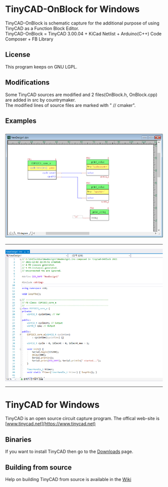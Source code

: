 # TinyCAD-OnBlock for Windows

TinyCAD-OnBlock is schematic capture for the additional purpose of using TinyCAD as a Function Block Editor.  
TinyCAD-OnBlock = TinyCAD 3.00.04 + KiCad Netlist + Arduino(C++) Code Composer + FB Library  


## License
This program keeps on GNU LGPL.  

## Modifications
Some TinyCAD sources are modified and 2 files(OnBlock.h, OnBlock.cpp) are added in src by countrymaker.  
The modified lines of source files are marked with " // cmaker".  

## Examples

![](./OnBlockCapture1.png)
---
---

![](./OnBlockCapture2.png)

___


# TinyCAD for Windows

TinyCAD is an open source circuit capture program.  The offical web-site is [www.tinycad.net](https://www.tinycad.net)

## Binaries

If you want to install TinyCAD then go to the [Downloads](https://www.tinycad.net/Home/Download) page.

## Building from source

Help on building TinyCAD from source is available in the [Wiki](https://github.com/matt123p/TinyCAD/wiki/How-to-build-TinyCAD)
